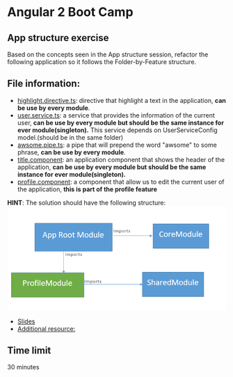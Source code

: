# Angular 2 Boot Camp

## App structure exercise

Based on the concepts seen in the App structure session, refactor the following application so it follows the Folder-by-Feature structure.

## File information:
- [highlight.directive.ts](/src/app/directives/highlight.directive.ts): directive that highlight a text in the application, **can be use by every module**.
- [user.service.ts](/src/app/services/user.service.ts): a service that provides the information of the current user, **can be use by every module but should be the same instance for ever module(singleton).** This service depends on UserServiceConfig model.(should be in the same folder)
- [awsome.pipe.ts](/src/app/pipes/awsome.pipe.ts): a pipe that will prepend the word "awsome" to some phrase, **can be use by every module**.
- [title.component](/src/app/components/title): an application component that shows the header of the application, **can be use by every module but should be the same instance for ever module(singleton).**
- [profile.component](/src/app/components/profile/): a component that allow us to edit the current user of the application, **this is part of the profile feature**


**HINT**: The solution should have the following structure:
![Modules](SolutionModules.PNG)

- [Slides](http://slides.com/jdjuan/angular2-day2)
- [Additional resource:](https://angular.io/styleguide#!#04-07)

## Time limit

30 minutes


